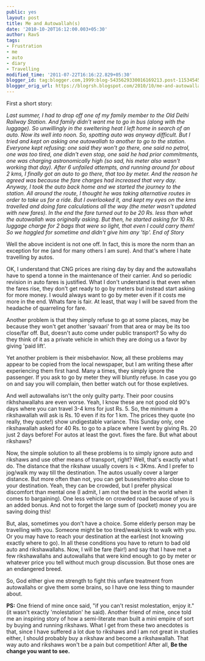 ```yaml
---
public: yes
layout: post
title: Me and Autowallah(s)
date: '2010-10-20T16:12:00.003+05:30'
author: RavS
tags:
- Frustration
- me
- auto
- diary
- Travelling
modified_time: '2011-07-22T16:16:22.829+05:30'
blogger_id: tag:blogger.com,1999:blog-5435629330016169213.post-1153454573277678239
blogger_orig_url: https://blogrsh.blogspot.com/2010/10/me-and-autowallahs.html
---
```


First a short story: 

_Last summer, I had to drop off one of my family member to the Old Delhi Railway Station. And family didn't want me to go in bus (along with the luggage). So unwillingly in the sweltering heat I left home in search of an auto. Now its well into noon. So, spotting auto was anyway difficult. But I tried and kept on asking one autowallah to another to go to the station. Everyone kept refusing: one said they won't go there, one said no petrol, one was too tired, one didn't even stop, one said he had prior commitments, one was charging astronomically high (so sad, his meter also wasn't working that day). After 6 unfailed attempts, and running around for about 2 kms, I finally got an auto to go there, that too by meter. And the reason he agreed was because the fare charges had increased that very day. Anyway, I took the auto back home and we started the journey to the station. All around the route, I thought he was taking alternative routes in order to take us for a ride. But I overlooked it, and kept my eyes on the kms travelled and doing fare calculations all the way (the meter wasn't updated with new fares). In the end the fare turned out to be 20 Rs. less than what the autowallah was originally asking. But then, he started asking for 10 Rs. luggage charge for 2 bags that were so light, that even I could carry them! So we haggled for sometime and didn't give him any 'tip'. End of Story_ 

Well the above incident is not one off. In fact, this is more the norm than an exception for me (and for many others I am sure). And that's where I hate travelling by autos. 

OK, I understand that CNG prices are rising day by day and the autowallahs have to spend a tonne in the maintenance of their carrier. And so periodic revision in auto fares is justified. What I don't understand is that even when the fares rise, they don't get ready to go by meters but instead start asking for more money. I would always want to go by meter even if it costs me more in the end. Whats fare is fair. At least, that way I will be saved from the headache of quarreling for fare. 

Another problem is that they simply refuse to go at some places, may be because they won't get another 'savaari' from that area or may be its too close/far off. But, doesn't auto come under public transport? So why do they think of it as a private vehicle in which they are doing us a favor by giving 'paid lift'. 

Yet another problem is their misbehavior. Now, all these problems may appear to be copied from the local newspaper, but I am writing these after experiencing them first hand. Many a times, they simply ignore the passenger. If you ask to go by meter they will bluntly refuse. In case you go on and say you will complain, then better watch out for those expletives. 

And well autowallahs isn't the only guilty party. Their poor cousins rikhshawallahs are even worse. Yeah, I know these are not good old 90's days where you can travel 3-4 kms for just Rs. 5. So, the minimum a rikshawallah will ask is Rs. 10 even if its for 1 km. The prices they quote (no really, they quote!) show undigestable variance. This Sunday only, one rikshawallah asked for 40 Rs. to go to a place where I went by giving Rs. 20 just 2 days before! For autos at least the govt. fixes the fare. But what about rikshaws? 

Now, the simple solution to all these problems is to simply ignore auto and rikshaws and use other means of transport, right? Well, that's exactly what I do. The distance that the rikshaw usually covers is < 3Kms. And I prefer to jog/walk my way till the destination. The autos usually cover a larger distance. But more often than not, you can get buses/metro also close to your destination. Yeah, they can be crowded, but I prefer physical discomfort than mental one (I admit, I am not the best in the world when it comes to bargaining). One less vehicle on crowded road because of you is an added bonus. And not to forget the large sum of (pocket) money you are saving doing this! 

But, alas, sometimes you don't have a choice. Some elderly person may be travelling with you. Someone might be too tired/weak/sick to walk with you. Or you may have to reach your destination at the earliest (not knowing exactly where to go). In all these conditions you have to return to bad old auto and rikshawallahs. Now, I will be fare (fair!) and say that I have met a few rikshawallahs and autowallahs that were kind enough to go by meter or whatever price you tell without much group discussion. But those ones are an endangered breed. 

So, God either give me strength to fight this unfare treatment from autowallahs or give them some brains, so I have one less thing to maunder about. 

**PS:** One friend of mine once said, "if you can't resist molestation, enjoy it." (it wasn't exactly 'molestation' he said). Another friend of mine, once told me an inspiring story of how a semi-literate man built a mini empire of sort by buying and running rikshaws. What I get from these two anecdotes is that, since I have suffered a lot due to rikshaws and I am not great in studies either, I should probably buy a rikshaw and become a rikshawallah. That way auto and rikshaws won't be a pain but competition! After all, **Be the change you want to see.**